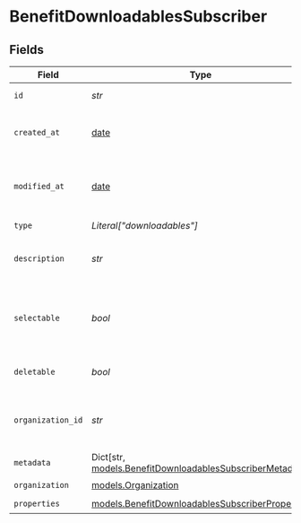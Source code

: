 # BenefitDownloadablesSubscriber


## Fields

| Field                                                                                                           | Type                                                                                                            | Required                                                                                                        | Description                                                                                                     |
| --------------------------------------------------------------------------------------------------------------- | --------------------------------------------------------------------------------------------------------------- | --------------------------------------------------------------------------------------------------------------- | --------------------------------------------------------------------------------------------------------------- |
| `id`                                                                                                            | *str*                                                                                                           | :heavy_check_mark:                                                                                              | The ID of the benefit.                                                                                          |
| `created_at`                                                                                                    | [date](https://docs.python.org/3/library/datetime.html#date-objects)                                            | :heavy_check_mark:                                                                                              | Creation timestamp of the object.                                                                               |
| `modified_at`                                                                                                   | [date](https://docs.python.org/3/library/datetime.html#date-objects)                                            | :heavy_check_mark:                                                                                              | Last modification timestamp of the object.                                                                      |
| `type`                                                                                                          | *Literal["downloadables"]*                                                                                      | :heavy_check_mark:                                                                                              | N/A                                                                                                             |
| `description`                                                                                                   | *str*                                                                                                           | :heavy_check_mark:                                                                                              | The description of the benefit.                                                                                 |
| `selectable`                                                                                                    | *bool*                                                                                                          | :heavy_check_mark:                                                                                              | Whether the benefit is selectable when creating a product.                                                      |
| `deletable`                                                                                                     | *bool*                                                                                                          | :heavy_check_mark:                                                                                              | Whether the benefit is deletable.                                                                               |
| `organization_id`                                                                                               | *str*                                                                                                           | :heavy_check_mark:                                                                                              | The ID of the organization owning the benefit.                                                                  |
| `metadata`                                                                                                      | Dict[str, [models.BenefitDownloadablesSubscriberMetadata](../models/benefitdownloadablessubscribermetadata.md)] | :heavy_check_mark:                                                                                              | N/A                                                                                                             |
| `organization`                                                                                                  | [models.Organization](../models/organization.md)                                                                | :heavy_check_mark:                                                                                              | N/A                                                                                                             |
| `properties`                                                                                                    | [models.BenefitDownloadablesSubscriberProperties](../models/benefitdownloadablessubscriberproperties.md)        | :heavy_check_mark:                                                                                              | N/A                                                                                                             |